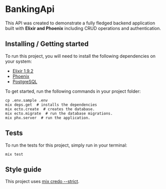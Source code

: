 # BankingApi

This API was created to demonstrate a fully fledged backend application built with **Elixir and Phoenix** including CRUD operations and authentication.

## Installing / Getting started

To run this project, you will need to install the following dependencies on your system:

* [Elixir 1.9.2](https://elixir-lang.org/install.html)
* [Phoenix](https://hexdocs.pm/phoenix/installation.html)
* [PostgreSQL](https://www.postgresql.org/download/macosx/)

To get started, run the following commands in your project folder:

```shell
cp .env.sample .env
mix deps.get  # installs the dependencies
mix ecto.create  # creates the database.
mix ecto.migrate  # run the database migrations.
mix phx.server  # run the application.
```

## Tests

To run the tests for this project, simply run in your terminal:

```shell
mix test
```

## Style guide

This project uses [mix credo --strict](https://github.com/rrrene/elixir-style-guide).
